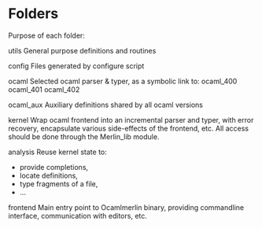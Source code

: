 Folders
=======

Purpose of each folder:

utils
  General purpose definitions and routines

config
  Files generated by configure script

ocaml
  Selected ocaml parser & typer, as a symbolic link to:
    ocaml_400
    ocaml_401
    ocaml_402

ocaml_aux
  Auxiliary definitions shared by all ocaml versions

kernel
  Wrap ocaml frontend into an incremental parser and typer, with error
  recovery, encapsulate various side-effects of the frontend, etc.
  All access should be done through the Merlin_lib module.

analysis
  Reuse kernel state to:
  - provide completions,
  - locate definitions,
  - type fragments of a file,
  - ...

frontend
  Main entry point to Ocamlmerlin binary, providing commandline interface,
  communication with editors, etc.
